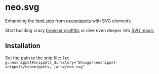 # neo.svg

Enhancing the [html.snip](https://github.com/Shougo/neosnippet-snippets/blob/master/neosnippets/html.snip) from [neosnippets](https://github.com/Shougo/neosnippet.vim) with SVG elements.

Start building crazy [browser graffitis](https://smashingmagazine.com/2015/05/why-the-svg-filter-is-awesome/) or dive even deeper into [SVG magic](http://talks.brennaobrien.com/svg/#/)

## Installation

Set the path to the snip file:
`let g:neosnippet#snippets_directory='Shougo/neosnippet-snippets/neosnippets, ja-nz/neo.svg"`
